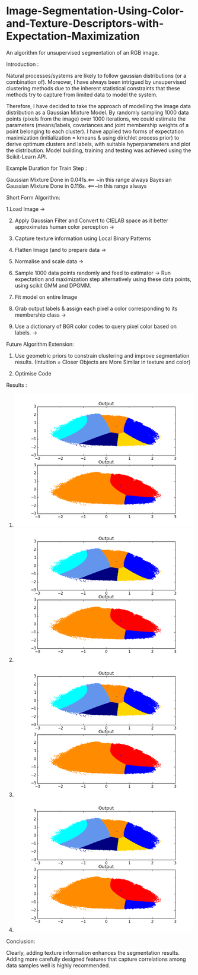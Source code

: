 # Image-Segmentation-Using-Color-and-Texture-Descriptors-with-Expectation-Maximization
An algorithm for unsupervised segmentation of an RGB image.

Introduction :

Natural processes/systems are likely to follow gaussian distributions (or a combination of). Moreover, I have always been intrigued by unsupervised clustering methods due to the inherent statistical constraints that these methods try to capture from limited data to model the system.

Therefore, I have decided to take the approach of modelling the image data distribution as a Gaussian Mixture Model. By randomly sampling 1000 data points (pixels from the image) over 1000 iterations, we could estimate the parameters (means/labels, covariances and joint membership weights of a point belonging to each cluster). I have applied two forms of expectation maximization (initialization = kmeans & using dirichlet process prior) to derive optimum clusters and labels, with suitable hyperparameters and plot the distribution. Model building, training and testing was achieved using the Scikit-Learn API.

Example Duration for Train Step : 

Gaussian Mixture Done in 0.041s.<== ~in this range always
Bayesian Gaussian Mixture Done in 0.116s. <==~in this range always

Short Form Algorithm:

1.Load Image ->

2. Apply Gaussian Filter and Convert to CIELAB space as it better approximates human color perception ->

3. Capture texture information using Local Binary Patterns

4. Flatten Image (and  to prepare data -> 

5. Normalise and scale data -> 

6. Sample 1000 data points randomly and feed to estimator -> Run expectation and maximization step alternatively using these data points, using scikit GMM and DPGMM.

7. Fit model on entire Image

8. Grab output labels & assign each pixel a color corresponding to its membership class ->

9. Use a dictionary of BGR color codes to query pixel color based on labels. ->

Future Algorithm Extension:

1. Use geometric priors to constrain clustering and improve segmentation results. (Intuition = Closer Objects are More Similar in texture and color)

2. Optimise Code

Results :

1. ![alt text](images/ColorData_Distribution_GMMTop_DPGMMBottom.png "Color Data Distribution")
2. ![alt text](images/ColorData_Distribution_GMMTop_DPGMMBottom.png "Color + Texture Data Distribution")
3. ![alt text](images/ColorData_Distribution_GMMTop_DPGMMBottom.png "Segmentation (Only Color)")
4. ![alt text](images/ColorData_Distribution_GMMTop_DPGMMBottom.png "Segmentation (Texture + Color")

Conclusion:

Clearly, adding texture information enhances the segmentation results. Adding more carefully designed features that capture correlations among data samples well is highly recommended.
